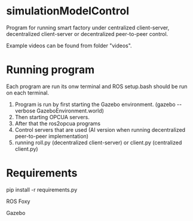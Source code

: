 # simulationModelControl

Program for running smart factory under centralized client-server, decentralized client-server or decentralized peer-to-peer control.

Example videos can be found from folder "videos".

# Running program

Each program are run its onw terminal and ROS setup.bash should be run on each terminal.

1. Program is run by first starting the Gazebo environment. (gazebo --verbose GazeboEnvironment.world)
2. Then starting OPCUA servers.
3. After that the ros2opcua programs
4. Control servers that are used (AI version when running decentralized peer-to-peer implementation)
5. running roll.py (decentralized client-server) or client.py (centralized client.py)

# Requirements

pip install -r requirements.py

ROS Foxy

Gazebo

